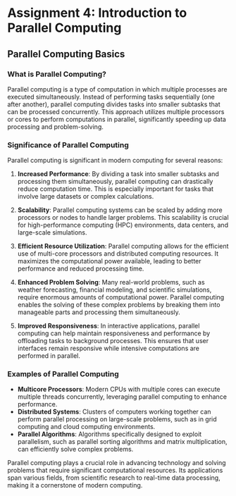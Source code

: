 
# Assignment 4: Introduction to Parallel Computing

## Parallel Computing Basics

### What is Parallel Computing?

Parallel computing is a type of computation in which multiple processes are executed simultaneously. Instead of performing tasks sequentially (one after another), parallel computing divides tasks into smaller subtasks that can be processed concurrently. This approach utilizes multiple processors or cores to perform computations in parallel, significantly speeding up data processing and problem-solving.

### Significance of Parallel Computing

Parallel computing is significant in modern computing for several reasons:

1. **Increased Performance**: By dividing a task into smaller subtasks and processing them simultaneously, parallel computing can drastically reduce computation time. This is especially important for tasks that involve large datasets or complex calculations.

2. **Scalability**: Parallel computing systems can be scaled by adding more processors or nodes to handle larger problems. This scalability is crucial for high-performance computing (HPC) environments, data centers, and large-scale simulations.

3. **Efficient Resource Utilization**: Parallel computing allows for the efficient use of multi-core processors and distributed computing resources. It maximizes the computational power available, leading to better performance and reduced processing time.

4. **Enhanced Problem Solving**: Many real-world problems, such as weather forecasting, financial modeling, and scientific simulations, require enormous amounts of computational power. Parallel computing enables the solving of these complex problems by breaking them into manageable parts and processing them simultaneously.

5. **Improved Responsiveness**: In interactive applications, parallel computing can help maintain responsiveness and performance by offloading tasks to background processes. This ensures that user interfaces remain responsive while intensive computations are performed in parallel.

### Examples of Parallel Computing

- **Multicore Processors**: Modern CPUs with multiple cores can execute multiple threads concurrently, leveraging parallel computing to enhance performance.
- **Distributed Systems**: Clusters of computers working together can perform parallel processing on large-scale problems, such as in grid computing and cloud computing environments.
- **Parallel Algorithms**: Algorithms specifically designed to exploit parallelism, such as parallel sorting algorithms and matrix multiplication, can efficiently solve complex problems.

Parallel computing plays a crucial role in advancing technology and solving problems that require significant computational resources. Its applications span various fields, from scientific research to real-time data processing, making it a cornerstone of modern computing.
